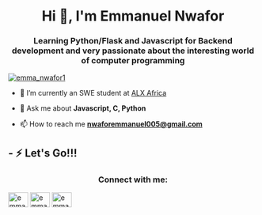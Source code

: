 <h1 align="center">Hi 👋, I'm Emmanuel Nwafor</h1>
<h3 align="center">Learning Python/Flask and Javascript for Backend development and very passionate about the interesting world of computer programming</h3>

<p align="left"> <a href="https://twitter.com/emma_nwafor1" target="blank"><img src="https://img.shields.io/twitter/follow/emma_nwafor1?logo=twitter&style=for-the-badge" alt="emma_nwafor1" /></a> </p>

- 🔭 I’m currently an SWE student at [ALX Africa](https://www.alxafrica.com/)

- 💬 Ask me about **Javascript, C, Python**

- 📫 How to reach me **nwaforemmanuel005@gmail.com**

## - ⚡ **Let's Go!!!**

<h3 align="center">Connect with me:</h3>
<p>
<a href="https://twitter.com/emma_nwafor1" target="blank"><img align="center" src="https://raw.githubusercontent.com/rahuldkjain/github-profile-readme-generator/master/src/images/icons/Social/twitter.svg" alt="emma_nwafor1 Twitter page" height="30" width="40" /></a>
<a href="https://www.youtube.com/@emma_nwafor1" target="blank"><img align="center" src="https://raw.githubusercontent.com/rahuldkjain/github-profile-readme-generator/master/src/images/icons/Social/youtube.svg" alt="emma_nwafor1 Youtube Channel" height="30" width="40" /></a>
<a href="https://www.linkedin.com/in/emmanuel-nwafor-53735a270" target="blank"><img align="center" src="https://raw.githubusercontent.com/rahuldkjain/github-profile-readme-generator/master/src/images/icons/Social/linked-in-alt.svg" alt="emma_nwafor1 LinkedIn" height="30" width="40" /></a>
</p>
<br><br>
